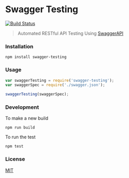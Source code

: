 # Swagger Testing

[![Build Status](https://travis-ci.org/apigee-127/swagger-testing.svg?branch=master)](https://travis-ci.org/apigee-127/swagger-testing)

> Automated RESTful API Testing Using [SwaggerAPI](http://swagger.io)

### Installation
```
npm install swagger-testing
```

### Usage

```js
var swaggerTesting = require('swagger-testing');
var swaggerSpec = require('./swagger.json');

swaggerTesting(swaggerSpec);

```

### Development

To make a new build

```shell
npm run build
```

To run the test

```shell
npm test
```

### License

[MIT](./LICENSE)

